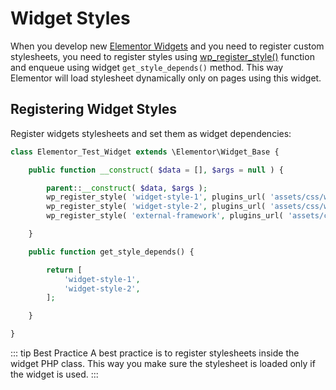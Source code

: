 # Widget Styles

When you develop new [Elementor Widgets](/widgets/) and you need to register custom stylesheets, you need to register styles using [wp_register_style()](https://developer.wordpress.org/reference/functions/wp_register_style/) function and enqueue using widget `get_style_depends()` method. This way Elementor will load stylesheet dynamically only on pages using this widget.

## Registering Widget Styles

Register widgets stylesheets and set them as widget dependencies:

```php
class Elementor_Test_Widget extends \Elementor\Widget_Base {

	public function __construct( $data = [], $args = null ) {

		parent::__construct( $data, $args );
		wp_register_style( 'widget-style-1', plugins_url( 'assets/css/widget-style-1.css', __FILE__ ) );
		wp_register_style( 'widget-style-2', plugins_url( 'assets/css/widget-style-2.css', __FILE__ ), [ 'external-framework' ] );
		wp_register_style( 'external-framework', plugins_url( 'assets/css/libs/external-framework.css', __FILE__ ) );

	}

	public function get_style_depends() {

		return [
			'widget-style-1',
			'widget-style-2',
		];

	}

}
```

::: tip Best Practice
A best practice is to register stylesheets inside the widget PHP class. This way you make sure the stylesheet is loaded only if the widget is used.
:::
